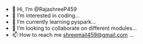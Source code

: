 - 👋 Hi, I’m @RajashreeP459
- 👀 I’m interested in coding...
- 🌱 I’m currently learning pyspark...
- 💞️ I’m looking to collaborate on different modules...
- 📫 How to reach me shreemail459@gmail.com ...

<!---
RajashreeP459/RajashreeP459 is a ✨ special ✨ repository because its `README.md` (this file) appears on your GitHub profile.
You can click the Preview link to take a look at your changes.
--->
